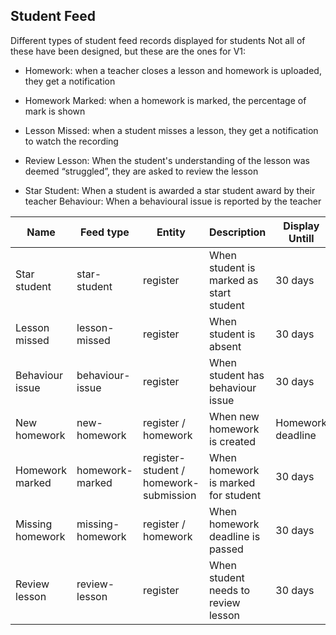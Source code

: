 ## Student Feed

Different types of student feed records displayed for students
Not all of these have been designed, but these are the ones for V1:

-   Homework: when a teacher closes a lesson and homework is uploaded, they get a notification

-   Homework Marked: when a homework is marked, the percentage of mark is shown

-   Lesson Missed: when a student misses a lesson, they get a notification to watch the recording

-   Review Lesson: When the student's understanding of the lesson was deemed “struggled”, they are asked to review the lesson

-   Star Student: When a student is awarded a star student award by their teacher Behaviour: When a behavioural issue is reported by the teacher

| Name             | Feed type        | Entity                                 | Description                             | Display Untill    |
| ---------------- | ---------------- | -------------------------------------- | --------------------------------------- | ----------------- |
| Star student     | star-student     | register                               | When student is marked as start student | 30 days           |
| Lesson missed    | lesson-missed    | register                               | When student is absent                  | 30 days           |
| Behaviour issue  | behaviour-issue  | register                               | When student has behaviour issue        | 30 days           |
| New homework     | new-homework     | register / homework                    | When new homework is created            | Homework deadline |
| Homework marked  | homework-marked  | register-student / homework-submission | When homework is marked for student     | 30 days           |
| Missing homework | missing-homework | register / homework                    | When homework deadline is passed        | 30 days           |
| Review lesson    | review-lesson    | register                               | When student needs to review lesson     | 30 days           |
